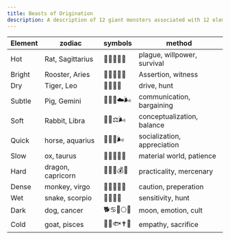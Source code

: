 ```yaml
---
title: Beasts of Origination
description: A description of 12 giant monsters associated with 12 elemental properties that substances can possess.
---
```


Element  | zodiac  |  symbols | method
---|---|---|---
Hot  | Rat, Sagittarius  | 🐀♐🏹🦠🔥  | plague, willpower, survival
Bright  | Rooster, Aries  |  🐓♈🐏🔆🔥 | Assertion, witness
Dry  | Tiger, Leo  | 🐅♌🦁🔥  | drive, hunt
Subtle  | Pig, Gemini  | 🐖♊👬☁️🌬  | communication, bargaining
Soft  | Rabbit, Libra  |  🐇♎⚖🌬 | conceptualization, balance
Quick  | horse, aquarius  |  🐎♒🏺🌬 | socialization, appreciation
Slow  | ox, taurus  | 🐂♉🐂🗻🗿  | material world, patience
Hard  | dragon, capricorn | 🐉♑🐐💰🗿  | practicality, mercenary
Dense  | monkey, virgo  | 🐒♍👧🦧🗿  | caution, preperation
Wet  | snake,  scorpio | 🐍♏🦂🌊  | sensitivity, hunt
Dark  | dog, cancer  |  🐕♋🦀🌕🌊 | moon, emotion, cult
Cold  | goat, pisces  | 🐐♓🐟✝️🌊  | empathy, sacrifice
